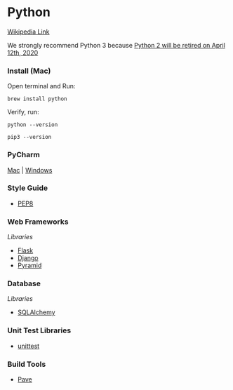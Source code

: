 # Python

[Wikipedia Link](https://en.wikipedia.org/wiki/Python_(programming_language))

We strongly recommend Python 3 because [Python 2 will be retired on April 12th, 2020](https://pythonclock.org/)

### Install (Mac)

Open terminal and Run:

```brew install python```

Verify, run:

```python --version```

```pip3 --version```

### PyCharm

[Mac](https://www.jetbrains.com/pycharm/download/#section=mac) | [Windows](https://www.jetbrains.com/pycharm/download/#section=windows)

### Style Guide

* [PEP8](https://www.python.org/dev/peps/pep-0008/)

### Web Frameworks

*Libraries*
* [Flask](http://flask.pocoo.org/)
* [Django](https://www.djangoproject.com/)
* [Pyramid](https://trypyramid.com/)

### Database

*Libraries*
* [SQLAlchemy](https://www.sqlalchemy.org/)

### Unit Test Libraries

* [unittest](https://docs.python.org/3/library/unittest.html)

### Build Tools

* [Pave](https://pypi.python.org/pypi/pave/0.69)
